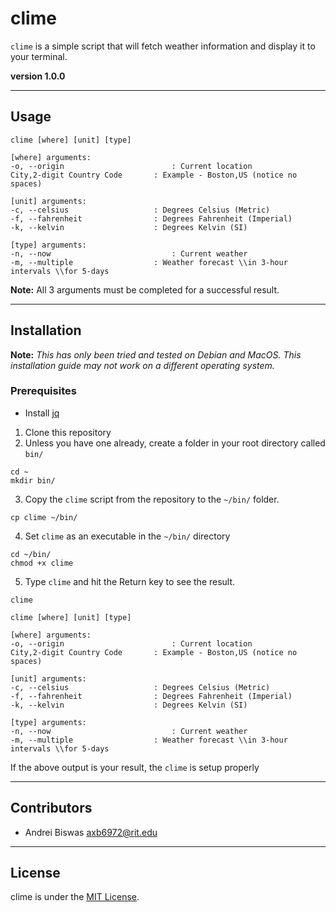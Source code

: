 # clime
```clime``` is a simple script that will fetch weather information and display it to your terminal.

**version 1.0.0**

---
## Usage

```shell
clime [where] [unit] [type]

[where] arguments:
-o, --origin			            : Current location
City,2-digit Country Code	    : Example - Boston,US (notice no spaces)

[unit] arguments:
-c, --celsius			        : Degrees Celsius (Metric)
-f, --fahrenheit		        : Degrees Fahrenheit (Imperial)
-k, --kelvin			        : Degrees Kelvin (SI)

[type] arguments:
-n, --now			                : Current weather
-m, --multiple			        : Weather forecast \\in 3-hour intervals \\for 5-days
```

**Note:** All 3 arguments must be completed for a successful result.

---
## Installation

**Note:** _This has only been tried and tested on Debian and MacOS. This installation guide may not work on a different operating system._

### Prerequisites
* Install [jq](https://stedolan.github.io/jq/download/)

1. Clone this repository
2. Unless you have one already, create a folder in your root directory called ```bin/```
```script
cd ~
mkdir bin/
```
3. Copy the ```clime``` script from the repository to the ```~/bin/``` folder.
```script
cp clime ~/bin/
```
4. Set ```clime``` as an executable in the ```~/bin/``` directory
```script
cd ~/bin/
chmod +x clime
```
5. Type ```clime``` and hit the Return key to see the result.
```script
clime
```
```script
clime [where] [unit] [type]

[where] arguments:
-o, --origin			            : Current location
City,2-digit Country Code	    : Example - Boston,US (notice no spaces)

[unit] arguments:
-c, --celsius			        : Degrees Celsius (Metric)
-f, --fahrenheit		        : Degrees Fahrenheit (Imperial)
-k, --kelvin			        : Degrees Kelvin (SI)

[type] arguments:
-n, --now			                : Current weather
-m, --multiple			        : Weather forecast \\in 3-hour intervals \\for 5-days
```
If the above output is your result, the ```clime``` is setup properly

---
## Contributors
- Andrei Biswas <axb6972@rit.edu>

---
## License
clime is under the [MIT License](https://github.com/codeabiswas/clime_cli/blob/develop/LICENSE).